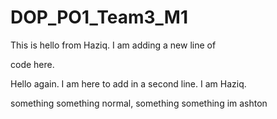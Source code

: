 # DOP\_PO1\_Team3\_M1



This is hello from Haziq. I am adding a new line of

code here.



Hello again. I am here to add in a second line. I am Haziq.





something something normal, something something im ashton

